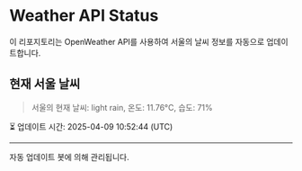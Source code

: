 
# Weather API Status

이 리포지토리는 OpenWeather API를 사용하여 서울의 날씨 정보를 자동으로 업데이트합니다.

## 현재 서울 날씨
> 서울의 현재 날씨: light rain, 온도: 11.76°C, 습도: 71%

⏳ 업데이트 시간: 2025-04-09 10:52:44 (UTC)

---
자동 업데이트 봇에 의해 관리됩니다.
